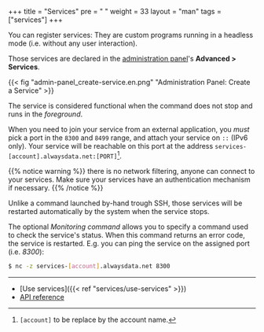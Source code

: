 +++
title = "Services"
pre = "<i class='fas fa-fw fa-sitemap'></i> "
weight = 33
layout = "man"
tags = ["services"]
+++

You can register services: They are custom programs running in a headless mode (i.e. without any user interaction).

Those services are declared in the [administration panel](https://admin.alwaysdata.com)'s  **Advanced > Services**.

{{< fig "admin-panel_create-service.en.png" "Ad­mi­nis­tration Panel: Create a Service" >}}

The service is considered functional when the command does not stop and runs in the *foreground*.

When you need to join your service from an external application, you *must* pick a port in the `8300` and `8499` range, and attach your service on `::` (IPv6 only). Your service will be reachable on this port at the address `services-[account].alwaysdata.net:[PORT]`[^1].

{{% notice warning %}}
there is no network filtering, anyone can connect to your services. Make sure your services have an authentication mechanism if necessary.
{{% /notice %}}

Unlike a command launched by-hand trough SSH, those services will be restarted automatically by the system when the service stops.

The optional *Monitoring command* allows you to specify a command used to check the service's status. When this command returns an error code, the service is restarted. E.g. you can ping the service on the assigned port (i.e. *8300*):

```sh
$ nc -z services-[account].alwaysdata.net 8300
```

---

- [Use services]({{< ref "services/use-services" >}})
- [API reference](https://api.alwaysdata.com/v1/service/doc/)

[^1]: `[account]` to be replace by the account name.
